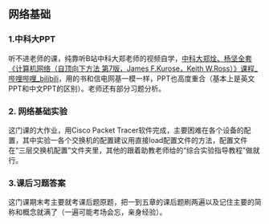 ## 网络基础

### 1.中科大PPT

听不进老师的课，纯靠听B站中科大郑老师的视频自学，[中科大郑烇、杨坚全套《计算机网络（自顶向下方法 第7版，James F.Kurose，Keith W.Ross）》课程_哔哩哔哩_bilibili](https://www.bilibili.com/video/BV1JV411t7ow/?spm_id_from=333.1007.top_right_bar_window_default_collection.content.click&vd_source=f3827d479e353d589155b9829ac85917)，用的书和信电网基一模一样，PPT也高度重合（基本上是英文PPT和中文PPT的区别）。老师还有部分习题分析。

### 2. 网络基础实验

这门课的大作业，用Cisco Packet Tracer软件完成，主要困难在各个设备的配置，其中实验一各个交换机的配置建议用直接load配置文件的方法，配置文件在“三层交换机配置”文件夹里，其他的跟着助教老师给的“综合实验指导教程”做就行。

### 3.课后习题答案

这门课期末考主要就考课后题原题，把一到五章的课后题刷两遍以及记住主要的简称和概念就满了（一遍可能考场会忘，亲身经验）。
